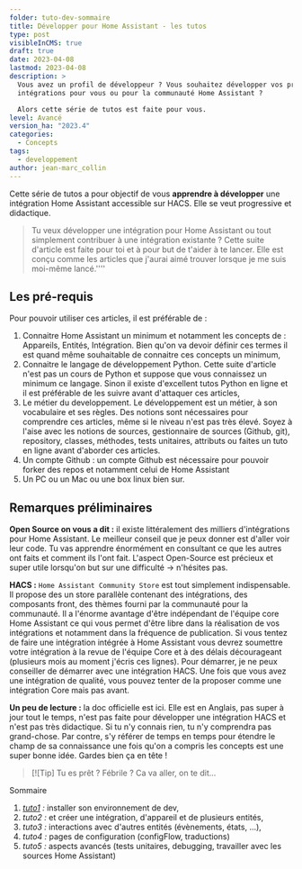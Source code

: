 ```yaml
---
folder: tuto-dev-sommaire
title: Développer pour Home Assistant - les tutos
type: post
visibleInCMS: true
draft: true
date: 2023-04-08
lastmod: 2023-04-08
description: >
  Vous avez un profil de développeur ? Vous souhaitez développer vos propres
  intégrations pour vous ou pour la communauté Home Assistant ?

  Alors cette série de tutos est faite pour vous.
level: Avancé
version_ha: "2023.4"
categories:
  - Concepts
tags:
  - developpement
author: jean-marc_collin
---
```

Cette série de tutos a pour objectif de vous **apprendre à développer** une intégration Home Assistant accessible sur HACS. Elle se veut progressive et didactique.

> Tu veux développer une intégration pour Home Assistant ou tout simplement contribuer à une intégration existante ? Cette suite d'article est faite pour toi et à pour but de t'aider à te lancer. Elle est conçu comme les articles que j'aurai aimé trouver lorsque je me suis moi-même lancé.''''

## Les pré-requis

Pour pouvoir utiliser ces articles, il est préférable de :

1. Connaitre Home Assistant un minimum et notamment les concepts de : Appareils, Entités, Intégration. Bien qu'on va devoir définir ces termes il est quand même souhaitable de connaitre ces concepts un minimum,
2. Connaitre le langage de développement Python. Cette suite d'article n'est pas un cours de Python et suppose que vous connaissez un minimum ce langage. Sinon il existe d'excellent tutos Python en ligne et il est préférable de les suivre avant d'attaquer ces articles,
3. Le métier du developpement. Le développement est un métier, à son vocabulaire et ses règles. Des notions sont nécessaires pour comprendre ces articles, même si le niveau n'est pas très élevé. Soyez à l'aise avec les notions de sources, gestionnaire de sources (Github, git), repository, classes, méthodes, tests unitaires, attributs ou faites un tuto en ligne avant d'aborder ces articles.
4. Un compte Github : un compte Github est nécessaire pour pouvoir forker des repos et notamment celui de Home Assistant
5. Un PC ou un Mac ou une box linux bien sur.

## Remarques préliminaires

**Open Source on vous a dit :** il existe littéralement des milliers d'intégrations pour Home Assistant. Le meilleur conseil que je peux donner est d'aller voir leur code. Tu vas apprendre énormément en consultant ce que les autres ont faits et comment ils l'ont fait. L'aspect Open-Source est précieux et super utile lorsqu'on but sur une difficulté -> n'hésites pas.

**HACS :** `Home Assistant Community Store` est tout simplement indispensable. Il propose des un store parallèle contenant des intégrations, des composants front, des thèmes fourni par la communauté pour la communauté. Il a l'énorme avantage d'être indépendant de l'équipe core Home Assistant ce qui vous permet d'être libre dans la réalisation de vos intégrations et notamment dans la fréquence de publication. Si vous tentez de faire une intégration intégrée à Home Assistant vous devrez soumettre votre intégration à la revue de l'équipe Core et à des délais décourageant (plusieurs mois au moment j'écris ces lignes). Pour démarrer, je ne peux conseiller de démarrer avec une intégration HACS. Une fois que vous avez une intégration de qualité, vous pouvez tenter de la proposer comme une intégration Core mais pas avant.

**Un peu de lecture :** la doc officielle est ici. Elle est en Anglais, pas super à jour tout le temps, n'est pas faite pour développer une intégration HACS et n'est pas très didactique. Si tu n'y connais rien, tu n'y comprendra pas grand-chose. Par contre, s'y référer de temps en temps pour étendre le champ de sa connaissance une fois qu'on a compris les concepts est une super bonne idée. Gardes bien ça en tête !

> [![Tip] Tu es prêt ? Fébrile ? Ca va aller, on te dit...

Sommaire

1. *[tuto1](https://github.com/jmcollin78/tuto-hacs/blob/master/tuto1.md) :* installer son environnement de dev,
2. *tuto2 :* et créer une intégration, d'appareil et de plusieurs entités,
3. *tuto3 :* interactions avec d'autres entités (évènements, états, ...),
4. *tuto4 :* pages de configuration (configFlow, traductions)
5. *tuto5 :* aspects avancés (tests unitaires, debugging, travailler avec les sources Home Assistant)